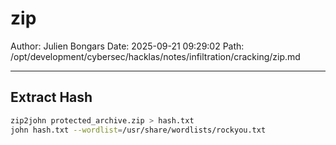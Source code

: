 # zip

Author: Julien Bongars
Date: 2025-09-21 09:29:02
Path: /opt/development/cybersec/hacklas/notes/infiltration/cracking/zip.md

---

## Extract Hash

```bash
zip2john protected_archive.zip > hash.txt
john hash.txt --wordlist=/usr/share/wordlists/rockyou.txt
```
